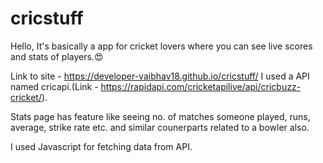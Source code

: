 # cricstuff
Hello, It's basically a app for cricket lovers where you can see live scores and stats of players.😍

Link to site - https://developer-vaibhav18.github.io/cricstuff/
I used a API named cricapi.(Link - https://rapidapi.com/cricketapilive/api/cricbuzz-cricket/).

Stats page has feature like seeing no. of matches someone played, runs, average, strike rate etc. and similar counerparts related to a bowler also.

I used Javascript for fetching data from API.
